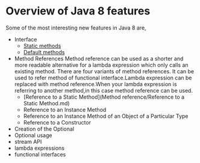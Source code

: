# Overview of Java 8 features

Some of the most interesting new features in Java 8 are,


- Interface
   * [Static methods](https://github.com/RajasekarSribalan/Java-8-features/blob/master/1_Interface_features.md)
   * [Default methods](https://github.com/RajasekarSribalan/Java-8-features/blob/master/1_Interface_features.md)
- Method References 
		Method reference can be used as a shorter and more readable alternative for a lambda expression which only calls an existing method. There are four variants of method references. 
It can be used to refer method of functional interface.Lambda expression can be replaced with method reference.When your lambda expression is referring to another method,in this case method reference can be used.
   * [Reference to a Static Method](Method reference/Reference to a Static Method.md)
   * Reference to an Instance Method
   * Reference to an Instance Method of an Object of a Particular Type
   * Reference to a Constructor
- Creation of the Optional<T>
- Optional<T> usage
- stream API
- lambda expressions
- functional interfaces
